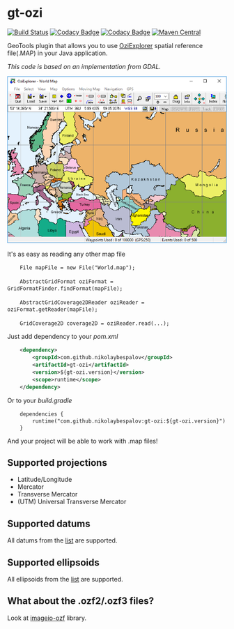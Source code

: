 # gt-ozi
[![Build Status](https://travis-ci.org/nikolaybespalov/gt-ozi.svg?branch=master)](https://travis-ci.org/nikolaybespalov/gt-ozi)
[![Codacy Badge](https://api.codacy.com/project/badge/Coverage/8c3475abc76c4885a5f72875edb0fd16)](https://www.codacy.com/app/nikolaybespalov/gt-ozi)
[![Codacy Badge](https://api.codacy.com/project/badge/Grade/8c3475abc76c4885a5f72875edb0fd16)](https://www.codacy.com/app/nikolaybespalov/gt-ozi)
[![Maven Central](https://maven-badges.herokuapp.com/maven-central/com.github.nikolaybespalov/gt-ozi/badge.svg)](https://maven-badges.herokuapp.com/maven-central/com.github.nikolaybespalov/gt-ozi)

GeoTools plugin that allows you to use [OziExplorer](http://www.oziexplorer3.com/) spatial reference file(.MAP) in your Java application.

_This code is based on an implementation from GDAL._

![OziExplorer](README.png "OziExplorer")

It's as easy as reading any other map file
```
    File mapFile = new File("World.map");
    
    AbstractGridFormat oziFormat = GridFormatFinder.findFormat(mapFile);

    AbstractGridCoverage2DReader oziReader = oziFormat.getReader(mapFile);
    
    GridCoverage2D coverage2D = oziReader.read(...);
```
Just add dependency to your _pom.xml_
```xml
    <dependency>
        <groupId>com.github.nikolaybespalov</groupId>
        <artifactId>gt-ozi</artifactId>
        <version>${gt-ozi.version}</version>
        <scope>runtime</scope>
    </dependency>
```
Or to your _build.gradle_
```
    dependencies {
        runtime("com.github.nikolaybespalov:gt-ozi:${gt-ozi.version}")
    }
```
And your project will be able to work with .map files!

## Supported projections
- Latitude/Longitude
- Mercator
- Transverse Mercator
- (UTM) Universal Transverse Mercator

## Supported datums
All datums from the [list](http://www.oziexplorer3.com/namesearch/datum_list.html) are supported.

## Supported ellipsoids
All ellipsoids from the [list](http://www.oziexplorer3.com/eng/help/userdatums.html) are supported.

## What about the .ozf2/.ozf3 files?
Look at [imageio-ozf](https://github.com/nikolaybespalov/imageio-ozf) library.
